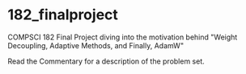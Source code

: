 # 182_finalproject
COMPSCI 182 Final Project diving into the motivation behind "Weight Decoupling, Adaptive Methods, and Finally, AdamW" 

Read the Commentary for a description of the problem set.
